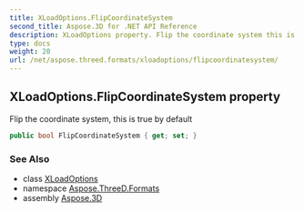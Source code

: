 ```yaml
---
title: XLoadOptions.FlipCoordinateSystem
second_title: Aspose.3D for .NET API Reference
description: XLoadOptions property. Flip the coordinate system this is true by default
type: docs
weight: 20
url: /net/aspose.threed.formats/xloadoptions/flipcoordinatesystem/
---
```

## XLoadOptions.FlipCoordinateSystem property

Flip the coordinate system, this is true by default

```csharp
public bool FlipCoordinateSystem { get; set; }
```

### See Also

* class [XLoadOptions](../)
* namespace [Aspose.ThreeD.Formats](../../xloadoptions/)
* assembly [Aspose.3D](../../../)


